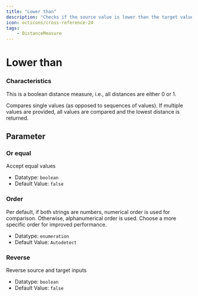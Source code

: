 ```yaml
---
title: "Lower than"
description: "Checks if the source value is lower than the target value."
icon: octicons/cross-reference-24
tags: 
    - DistanceMeasure
---
```

# Lower than
<!-- This file was generated - DO NOT CHANGE IT MANUALLY -->




### Characteristics
This is a boolean distance measure, i.e., all distances are either 0 or 1.

Compares single values (as opposed to sequences of values). If multiple values are provided, all values are compared and the lowest distance is returned.

## Parameter

### Or equal

Accept equal values

- Datatype: `boolean`
- Default Value: `false`



### Order

Per default, if both strings are numbers, numerical order is used for comparison. Otherwise, alphanumerical order is used. Choose a more specific order for improved performance.

- Datatype: `enumeration`
- Default Value: `Autodetect`



### Reverse

Reverse source and target inputs

- Datatype: `boolean`
- Default Value: `false`



